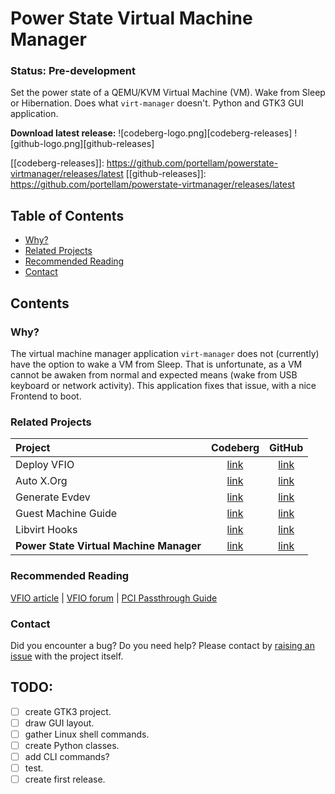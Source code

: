 # Power State Virtual Machine Manager
### Status: Pre-development
Set the power state of a QEMU/KVM Virtual Machine (VM). Wake from Sleep or
Hibernation. Does what `virt-manager` doesn't. Python and GTK3 GUI application.

**Download latest release:** ![codeberg-logo.png][codeberg-releases]
![github-logo.png][github-releases]

[[codeberg-releases]]: https://github.com/portellam/powerstate-virtmanager/releases/latest
[[github-releases]]: https://github.com/portellam/powerstate-virtmanager/releases/latest


## Table of Contents
- [Why?](#why)
- [Related Projects](#related-projects)
- [Recommended Reading](#recommended-reading)
- [Contact](#contact)

## Contents
### Why?
The virtual machine manager application `virt-manager` does not (currently) have
the option to wake a VM from Sleep.
That is unfortunate, as a VM cannot be awaken from normal and expected means
(wake from USB keyboard or network activity).
This application fixes that issue, with a nice Frontend to boot.

### Related Projects
| Project                                 | Codeberg          | GitHub          |
| :---                                    | :---:             | :---:           |
| Deploy VFIO                             | [link][codeberg1] | [link][github1] |
| Auto X.Org                              | [link][codeberg2] | [link][github2] |
| Generate Evdev                          | [link][codeberg3] | [link][github3] |
| Guest Machine Guide                     | [link][codeberg4] | [link][github4] |
| Libvirt Hooks                           | [link][codeberg5] | [link][github5] |
| **Power State Virtual Machine Manager** | [link][codeberg6] | [link][github6] |

[codeberg1]: https://codeberg.org/portellam/deploy-VFIO
[codeberg2]: https://github.com/portellam/deploy-VFIO
[codeberg3]: https://codeberg.org/portellam/auto-xorg
[codeberg4]: https://github.com/portellam/auto-xorg
[codeberg5]: https://codeberg.org/portellam/generate-evdev
[codeberg6]: https://github.com/portellam/generate-evdev
[github1]: https://codeberg.org/portellam/guest-machine-guide
[github2]: https://github.com/portellam/guest-machine-guide
[github3]: https://codeberg.org/portellam/libvirt-hooks
[github4]: https://github.com/portellam/libvirt-hooks
[github5]: https://codeberg.org/portellam/powerstate-virtmanager
[github6]: https://github.com/portellam/powerstate-virtmanager

### Recommended Reading
[VFIO article] | [VFIO forum] | [PCI Passthrough Guide]

[VFIO Article]: https://www.kernel.org/doc/html/latest/driver-api/vfio.html
[VFIO Forum]: https://old.reddit.com/r/VFIO
[PCI Passthrough Guide]: https://wiki.archlinux.org/title/PCI_passthrough_via_OVMF

### Contact
Did you encounter a bug? Do you need help? Please contact by [raising an issue]
with the project itself.

[raising an issue]: /issues

## TODO:
- [ ] create GTK3 project.
- [ ] draw GUI layout.
- [ ] gather Linux shell commands.
- [ ] create Python classes.
- [ ] add CLI commands?
- [ ] test.
- [ ] create first release.